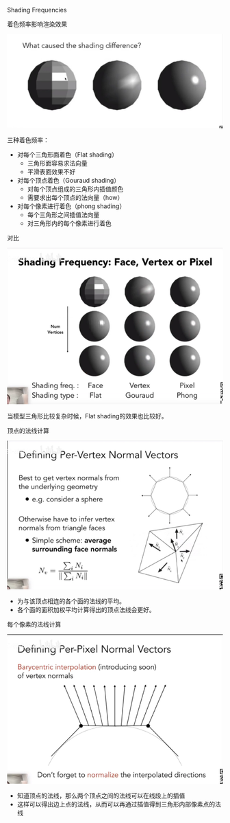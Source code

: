Shading Frequencies

着色频率影响渲染效果

![clipboard.png](media/3033815845e57af5cfd47498d3b87782.png)

三种着色频率：

-   对每个三角形面着色（Flat shading）
    -   三角形面容易求法向量
    -   平滑表面效果不好
-   对每个顶点着色（Gouraud shading）
    -   对每个顶点组成的三角形内插值颜色
    -   需要求出每个顶点的法向量（how）
-   对每个像素进行着色（phong shading）
    -   每个三角形之间插值法向量
    -   对三角形内的每个像素进行着色

对比

![clipboard.png](media/fe2a20f20e9fcd25886824c94087197e.png)

当模型三角形比较复杂时候，Flat shading的效果也比较好。

顶点的法线计算

![clipboard.png](media/5e701811f01719d0093156cd4603ba9f.png)

-   为与该顶点相连的各个面的法线的平均。
-   各个面的面积加权平均计算得出的顶点法线会更好。

每个像素的法线计算

![clipboard.png](media/b92c65196f83b7cd6ce5a4bae1ee73b8.png)

-   知道顶点的法线，那么两个顶点之间的法线可以在线段上的插值
-   这样可以得出边上点的法线，从而可以再通过插值得到三角形内部像素点的法线
